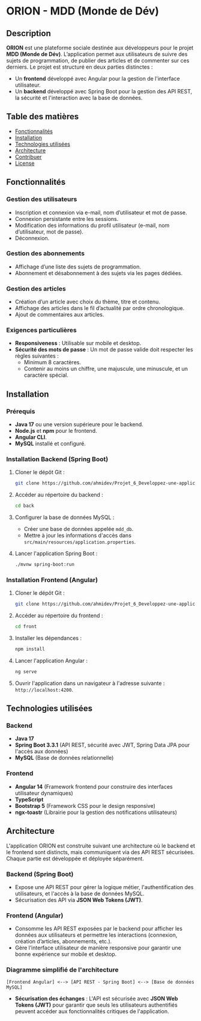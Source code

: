 
# ORION - MDD (Monde de Dév)

## Description

**ORION** est une plateforme sociale destinée aux développeurs pour le projet **MDD (Monde de Dév)**. L’application permet aux utilisateurs de suivre des sujets de programmation, de publier des articles et de commenter sur ces derniers. Le projet est structuré en deux parties distinctes :
- Un **frontend** développé avec Angular pour la gestion de l'interface utilisateur.
- Un **backend** développé avec Spring Boot pour la gestion des API REST, la sécurité et l'interaction avec la base de données.

## Table des matières

- [Fonctionnalités](#fonctionnalités)
- [Installation](#installation)
- [Technologies utilisées](#technologies-utilisées)
- [Architecture](#architecture)
- [Contribuer](#contribuer)
- [License](#license)

## Fonctionnalités

### Gestion des utilisateurs
- Inscription et connexion via e-mail, nom d’utilisateur et mot de passe.
- Connexion persistante entre les sessions.
- Modification des informations du profil utilisateur (e-mail, nom d’utilisateur, mot de passe).
- Déconnexion.

### Gestion des abonnements
- Affichage d’une liste des sujets de programmation.
- Abonnement et désabonnement à des sujets via les pages dédiées.

### Gestion des articles
- Création d’un article avec choix du thème, titre et contenu.
- Affichage des articles dans le fil d’actualité par ordre chronologique.
- Ajout de commentaires aux articles.

### Exigences particulières
- **Responsiveness** : Utilisable sur mobile et desktop.
- **Sécurité des mots de passe** : Un mot de passe valide doit respecter les règles suivantes :
  - Minimum 8 caractères.
  - Contenir au moins un chiffre, une majuscule, une minuscule, et un caractère spécial.

## Installation

### Prérequis

- **Java 17** ou une version supérieure pour le backend.
- **Node.js** et **npm** pour le frontend.
- **Angular CLI**.
- **MySQL** installé et configuré.

### Installation Backend (Spring Boot)

1. Cloner le dépôt Git :
   ```bash
   git clone https://github.com/ahmidev/Projet_6_Developpez-une-application-full-stack-complete
   ```
2. Accéder au répertoire du backend :
   ```bash
   cd back
   ```
3. Configurer la base de données MySQL :
   - Créer une base de données appelée `mdd_db`.
   - Mettre à jour les informations d'accès dans `src/main/resources/application.properties`.

4. Lancer l'application Spring Boot :
   ```bash
   ./mvnw spring-boot:run
   ```

### Installation Frontend (Angular)

1. Cloner le dépôt Git :
   ```bash
   git clone https://github.com/ahmidev/Projet_6_Developpez-une-application-full-stack-complete
   ```
2. Accéder au répertoire du frontend :
   ```bash
   cd front
   ```
3. Installer les dépendances :
   ```bash
   npm install
   ```
4. Lancer l'application Angular :
   ```bash
   ng serve
   ```

5. Ouvrir l'application dans un navigateur à l'adresse suivante : `http://localhost:4200`.

## Technologies utilisées

### Backend
- **Java 17**
- **Spring Boot 3.3.1** (API REST, sécurité avec JWT, Spring Data JPA pour l'accès aux données)
- **MySQL** (Base de données relationnelle)

### Frontend
- **Angular 14** (Framework frontend pour construire des interfaces utilisateur dynamiques)
- **TypeScript**
- **Bootstrap 5** (Framework CSS pour le design responsive)
- **ngx-toastr** (Librairie pour la gestion des notifications utilisateurs)

## Architecture

L'application ORION est construite suivant une architecture où le backend et le frontend sont distincts, mais communiquent via des API REST sécurisées. Chaque partie est développée et déployée séparément.

### Backend (Spring Boot)
- Expose une API REST pour gérer la logique métier, l'authentification des utilisateurs, et l'accès à la base de données MySQL.
- Sécurisation des API via **JSON Web Tokens (JWT)**.

### Frontend (Angular)
- Consomme les API REST exposées par le backend pour afficher les données aux utilisateurs et permettre les interactions (connexion, création d’articles, abonnements, etc.).
- Gère l’interface utilisateur de manière responsive pour garantir une bonne expérience sur mobile et desktop.

### Diagramme simplifié de l'architecture

```
[Frontend Angular] <--> [API REST - Spring Boot] <--> [Base de données MySQL]
```

- **Sécurisation des échanges** : L'API est sécurisée avec **JSON Web Tokens (JWT)** pour garantir que seuls les utilisateurs authentifiés peuvent accéder aux fonctionnalités critiques de l'application.


